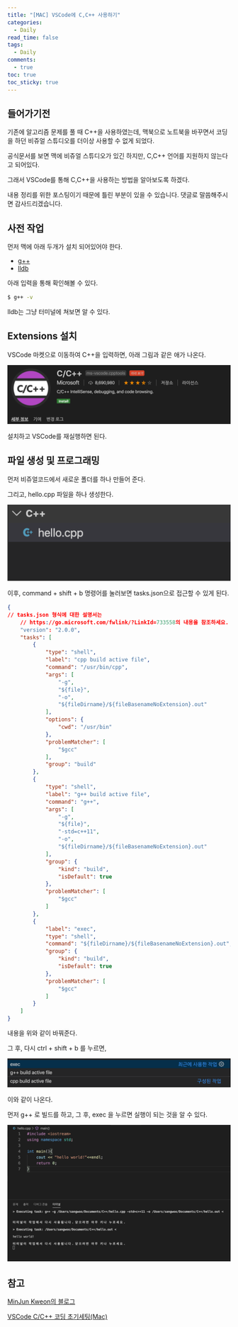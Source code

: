 ```yaml
---
title: "[MAC] VSCode에 C,C++ 사용하기"
categories:
  - Daily
read_time: false
tags:
  - Daily
comments:
  - true
toc: true
toc_sticky: true
---
```

## 들어가기전
기존에 알고리즘 문제를 풀 때 C++을 사용하였는데, 맥북으로 노트북을 바꾸면서 코딩을 하던 비쥬얼 스튜디오를 더이상 사용할 수 없게 되었다.

공식문서를 보면 맥에 비쥬얼 스튜디오가 있긴 하지만, C,C++ 언어를 지원하지 않는다고 되어있다.

그래서 VSCode를 통해 C,C++을 사용하는 방법을 알아보도록 하겠다.

내용 정리를 위한 포스팅이기 때문에 틀린 부분이 있을 수 있습니다. 댓글로 말씀해주시면 감사드리겠습니다.

## 사전 작업

먼저 맥에 아래 두개가 설치 되어있어야 한다.

* [g++](https://zetawiki.com/wiki/GCC,_gcc,_g%2B%2B)
* [lldb](https://ko.wikipedia.org/wiki/LLDB)

아래 입력을 통해 확인해볼 수 있다.

```bash
$ g++ -v
```

lldb는 그냥 터미널에 쳐보면 알 수 있다.

## Extensions 설치

VSCode 마켓으로 이동하여 C++을 입력하면, 아래 그림과 같은 애가 나온다.

![](/assets/img/daily/extensions.png)

설치하고 VSCode를 재실행하면 된다.

## 파일 생성 및 프로그래밍

먼저 비쥬얼코드에서 새로운 폴더를 하나 만들어 준다.

그리고, hello.cpp 파일을 하나 생성한다.

![](/assets/img/daily/filename.png)

이후, command + shift + b 명령어를 눌러보면 tasks.json으로 접근할 수 있게 된다.

```json
{
// tasks.json 형식에 대한 설명서는 
    // https://go.microsoft.com/fwlink/?LinkId=733558의 내용을 참조하세요.
    "version": "2.0.0",
    "tasks": [
        {
            "type": "shell",
            "label": "cpp build active file",
            "command": "/usr/bin/cpp",
            "args": [
                "-g",
                "${file}",
                "-o",
                "${fileDirname}/${fileBasenameNoExtension}.out"
            ],
            "options": {
                "cwd": "/usr/bin"
            },
            "problemMatcher": [
                "$gcc"
            ],
            "group": "build"
        },
        {
            "type": "shell",
            "label": "g++ build active file",
            "command": "g++",
            "args": [
                "-g",
                "${file}",
                "-std=c++11",
                "-o",
                "${fileDirname}/${fileBasenameNoExtension}.out"
            ],
            "group": {
                "kind": "build",
                "isDefault": true
            },
            "problemMatcher": [
                "$gcc"
            ]
        },
        {
            "label": "exec",
            "type": "shell",
            "command": "${fileDirname}/${fileBasenameNoExtension}.out",
            "group": {
                "kind": "build",
                "isDefault": true
            },
            "problemMatcher": [
                "$gcc"
            ]
        }
    ]
}
```

내용을 위와 같이 바꿔준다.

그 후, 다시 ctrl + shift + b 를 누르면, 

![](/assets/img/daily/exec.png)

이와 같이 나온다.

먼저 g++ 로 빌드를 하고, 그 후, exec 을 누르면 실행이 되는 것을 알 수 있다.

![](/assets/img/daily/run.png)

## 참고

[MinJun Kweon의 블로그](https://minz.dev/mac-visual-studio-code-c-c++-build/)

[VSCode C/C++ 코딩 초기세팅(Mac)](https://ldgeao99.tistory.com/203)


